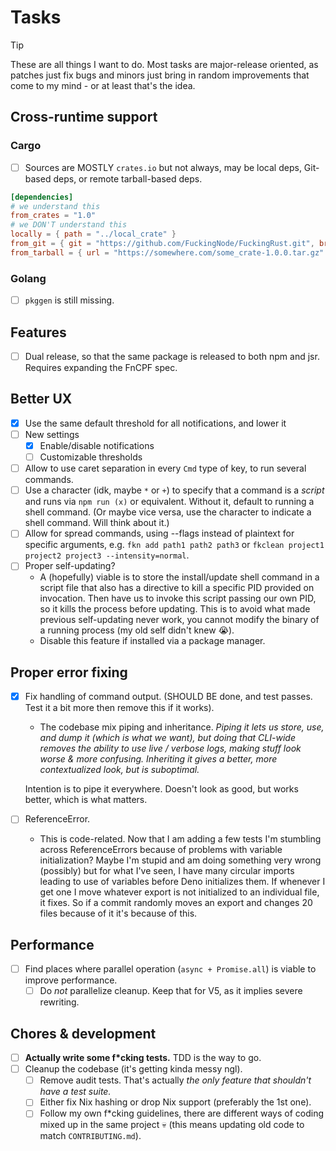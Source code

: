 # Tasks

> [!TIP]
> These are all things I want to do. Most tasks are major-release oriented, as patches just fix bugs and minors just bring in random improvements that come to my mind - or at least that's the idea.

## Cross-runtime support

### Cargo

- [ ] Sources are MOSTLY `crates.io` but not always, may be local deps, Git-based deps, or remote tarball-based deps.

```toml
[dependencies]
# we understand this
from_crates = "1.0"
# we DON'T understand this
locally = { path = "../local_crate" }
from_git = { git = "https://github.com/FuckingNode/FuckingRust.git", branch = "dev" }
from_tarball = { url = "https://somewhere.com/some_crate-1.0.0.tar.gz" }
```

### Golang

- [ ] `pkggen` is still missing.

## Features

- [ ] Dual release, so that the same package is released to both npm and jsr. Requires expanding the FnCPF spec.

## Better UX

- [x] Use the same default threshold for all notifications, and lower it
- [ ] New settings
  - [x] Enable/disable notifications
  - [ ] Customizable thresholds
- [ ] Allow to use caret separation in every `Cmd` type of key, to run several commands.
- [ ] Use a character (idk, maybe `*` or `+`) to specify that a command is a _script_ and runs via `npm run (x)` or equivalent. Without it, default to running a shell command. (Or maybe vice versa, use the character to indicate a shell command. Will think about it.)
- [ ] Allow for spread commands, using --flags instead of plaintext for specific arguments, e.g. `fkn add path1 path2 path3` or `fkclean project1 project2 project3 --intensity=normal`.
- [ ] Proper self-updating?
  - A (hopefully) viable is to store the install/update shell command in a script file that also has a directive to kill a specific PID provided on invocation. Then have us to invoke this script passing our own PID, so it kills the process before updating. This is to avoid what made previous self-updating never work, you cannot modify the binary of a running process (my old self didn't knew 😭).
  - Disable this feature if installed via a package manager.

## Proper error fixing

- [x] Fix handling of command output. (SHOULD BE done, and test passes. Test it a bit more then remove this if it works).
  - The codebase mix piping and inheritance. _Piping it lets us store, use, and dump it (which is what we want), but doing that CLI-wide removes the ability to use live / verbose logs, making stuff look worse & more confusing. Inheriting it gives a better, more contextualized look, but is suboptimal._

  Intention is to pipe it everywhere. Doesn't look as good, but works better, which is what matters.
- [ ] ReferenceError.
  - This is code-related. Now that I am adding a few tests I'm stumbling across ReferenceErrors because of problems with variable initialization? Maybe I'm stupid and am doing something very wrong (possibly) but for what I've seen, I have many circular imports leading to use of variables before Deno initializes them. If whenever I get one I move whatever export is not initialized to an individual file, it fixes. So if a commit randomly moves an export and changes 20 files because of it it's because of this.

## Performance

- [ ] Find places where parallel operation (`async + Promise.all`) is viable to improve performance.
  - [ ] Do _not_ parallelize cleanup. Keep that for V5, as it implies severe rewriting.

## Chores & development

- [ ] **Actually write some f\*cking tests.** TDD is the way to go.
- [ ] Cleanup the codebase (it's getting kinda messy ngl).
  - [ ] Remove audit tests. That's actually _the only feature that shouldn't have a test suite._
  - [ ] Either fix Nix hashing or drop Nix support (preferably the 1st one).
  - [ ] Follow my own f\*cking guidelines, there are different ways of coding mixed up in the same project :skull: (this means updating old code to match `CONTRIBUTING.md`).
